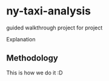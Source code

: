 # ny-taxi-analysis
guided walkthrough project for project

Explanation
## Methodology
This is how we do it :D
